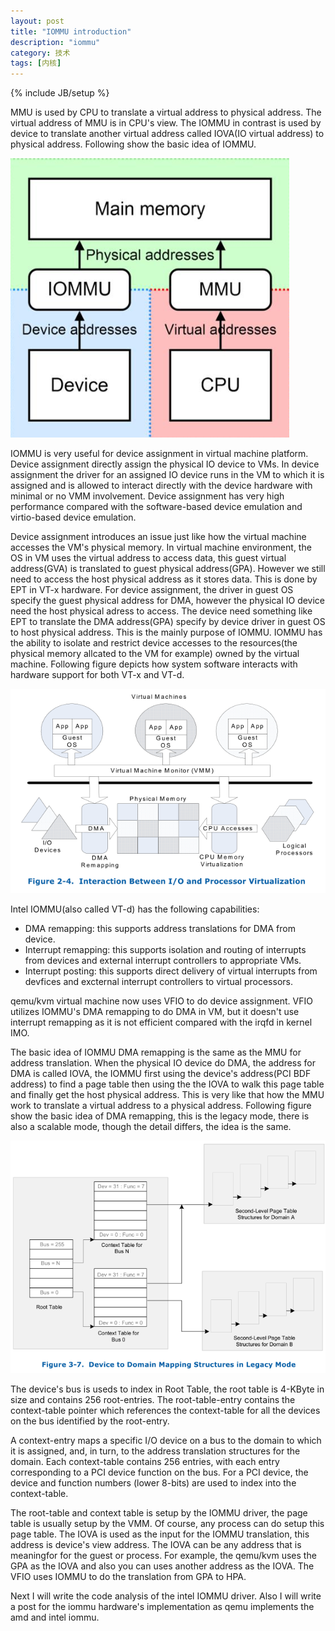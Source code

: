 ```yaml
---
layout: post
title: "IOMMU introduction"
description: "iommu"
category: 技术
tags: [内核]
---
```

{% include JB/setup %}


MMU is used by CPU to translate a virtual address to physical address. The virtual address of MMU is in CPU's view. The IOMMU in contrast is used by device to translate another virtual address called IOVA(IO virtual address) to physical address. Following show 
the basic idea of IOMMU.

![](/assets/img/iommu/1.png)


IOMMU is very useful for device assignment in virtual machine platform. Device assignment directly assign the physical IO device to VMs. In device assignment the driver for an assigned IO device runs in the VM to which it is assigned and is allowed to interact directly with the device hardware with minimal or no VMM involvement. Device assignment has very high performance compared with the software-based device emulation and virtio-based device emulation.


Device assignment introduces an issue just like how the virtual machine accesses the VM's physical memory.
In virtual machine environment, the OS in VM uses the virtual address to access data, this guest virtual address(GVA) is translated to guest physical address(GPA). However we still need to access the host physical address as it stores data. This is done by EPT in VT-x hardware. For device assignment, the driver in guest OS specify the guest physical address for DMA, however the physical IO device need the host physical adress to access. The device need something like EPT to translate the DMA address(GPA) specify by device driver in guest OS to host physical address. This is the mainly purpose of IOMMU. 
IOMMU has the ability to isolate and restrict device accesses to the resources(the physical memory allcated to the VM for example) owned by the virtual machine. Following figure depicts how system software interacts with hardware support for both VT-x and VT-d.

![](/assets/img/iommu/2.png)


Intel IOMMU(also called VT-d) has the following capabilities:
* DMA remapping: this supports address translations for DMA from device.
* Interrupt remapping: this supports isolation and routing of interrupts from devices and external interrupt controllers to appropriate VMs.
* Interrupt posting: this supports direct delivery of virtual interrupts from devfices and excternal interrupt controllers to virtual processors.


qemu/kvm virtual machine now uses VFIO to do device assignment. VFIO utilizes IOMMU's DMA remapping to do DMA in VM, but it doesn't use interrupt remapping as it is not efficient compared with the irqfd in kernel IMO.

The basic idea of IOMMU DMA remapping is the same as the MMU for address translation.
When the physical IO device do DMA, the address for DMA is called IOVA, the IOMMU first using the device's address(PCI BDF address) to find a page table then using the the IOVA to walk this page table and finally get the host physical address. This is very like that how the MMU work to translate a virtual address to a physical address. Following figure show the basic idea of DMA remapping, this is the legacy mode, there is also a scalable mode, though the detail differs, the idea is the same. 

![](/assets/img/iommu/3.png)

The device's bus is useds to index in Root Table, the root table is 4-KByte in size and contains 256 root-entries. The root-table-entry contains the context-table pointer which references the context-table for all the devices on the bus identified by the root-entry.

A context-entry maps a specific I/O device on a bus to the domain to which it is assigned, and, in
turn, to the address translation structures for the domain. Each context-table contains 256 entries,
with each entry corresponding to a PCI device function on the bus. For a PCI device, the device and
function numbers (lower 8-bits) are used to index into the context-table.


The root-table and context table is setup by the IOMMU driver, the page table is usually setup by the VMM. Of course, any process can do setup this page table. The IOVA is used as the input for the IOMMU translation, this address is device's view address. The IOVA can be any address that is meaningfor for the guest or process. For example, the qemu/kvm uses the GPA as the IOVA and also you can uses another address as the IOVA. The VFIO uses IOMMU to do the translation from GPA to HPA. 

Next I will write the code analysis of the intel IOMMU driver. Also I will write a post for the iommu hardware's implementation as qemu implements the amd and intel iommu. 
